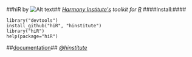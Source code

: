##hiR by ![Alt text](http://dl.dropbox.com/u/6535582/HI_Files/hiR/imgs/hidatalab.jpg)##
_[Harmony Institute's](http://www.harmony-institute.org/) toolkit for [R](http://www.cran.r-project.org/)_
####Install:####

	library("devtools")
	install_github("hiR", "hinstitute")
	library("hiR")
	help(package="hiR")

##[documentation](http://github.com/hinstitute/hiR/blob/master/hiR-manual.pdf?raw=true)##
_[@hinstitute](http://www.twitter.com/hinstitute)_